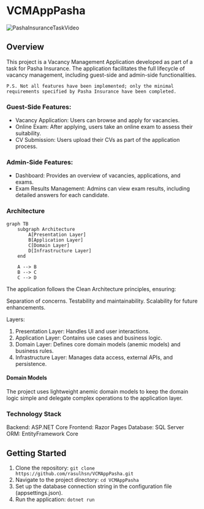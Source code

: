 # VCMAppPasha
![PashaInsuranceTaskVideo](https://github.com/user-attachments/assets/73e03a4b-a713-4e2a-a7b7-96c2ae0a1270)
## Overview
This project is a Vacancy Management Application developed as part of a task for Pasha Insurance. The application facilitates the full lifecycle of vacancy management, including guest-side and admin-side functionalities.

`P.S. Not all features have been implemented; only the minimal requirements specified by Pasha Insurance have been completed.`

### Guest-Side Features:
- Vacancy Application: Users can browse and apply for vacancies.
- Online Exam: After applying, users take an online exam to assess their suitability.
- CV Submission: Users upload their CVs as part of the application process.

### Admin-Side Features:
- Dashboard: Provides an overview of vacancies, applications, and exams.
- Exam Results Management: Admins can view exam results, including detailed answers for each candidate.

### Architecture
```mermaid
graph TB
    subgraph Architecture
        A[Presentation Layer]
        B[Application Layer]
        C[Domain Layer]
        D[Infrastructure Layer]
    end

    A --> B
    B --> C
    C --> D
```
The application follows the Clean Architecture principles, ensuring:

Separation of concerns.
Testability and maintainability.
Scalability for future enhancements.

Layers:
1. Presentation Layer: Handles UI and user interactions.
2. Application Layer: Contains use cases and business logic.
3. Domain Layer: Defines core domain models (anemic models) and business rules.
4. Infrastructure Layer: Manages data access, external APIs, and persistence.

#### Domain Models
The project uses lightweight anemic domain models to keep the domain logic simple and delegate complex operations to the application layer.

### Technology Stack
Backend: ASP.NET Core
Frontend: Razor Pages
Database: SQL Server
ORM: EntityFramework Core

## Getting Started
1. Clone the repository:
  `git clone https://github.com/rasulhsn/VCMAppPasha.git`
2. Navigate to the project directory:
  `cd VCMAppPasha`
3. Set up the database connection string in the configuration file (appsettings.json).
4. Run the application:
  `dotnet run`
